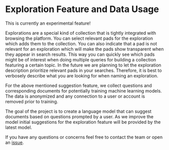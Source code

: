 Exploration Feature and Data Usage
==

This is currently an experimental feature!

Explorations are a special kind of collection that is tightly integrated with browsing the platform.
You can select relevant pads for the exploration which adds them to the collection. You can also indicate
that a pad is not relevant for an exploration which will make the pads show transparent when they appear
in search results. This way you can quickly see which pads might be of interest when doing multiple
queries for building a collection featuring a certain topic. In the future we are planning to
let the exploration description prioritize relevant pads in your searches. Therefore, it is best to
verbosely describe what you are looking for when naming an exploration.

For the above mentioned suggestion feature, we collect questions and corresponding documents
for potentially training machine learning models.
The data is anonymized and any connection to a user or account is removed prior to training.

The goal of the project is to create a language model that can suggest documents
based on questions prompted by a user. As we improve the model initial suggestions
for the exploration feature will be provided by the latest model.

If you have any questions or concerns feel free to contact the team or open an [issue](https://github.com/UNDP-Accelerator-Labs/platform/issues).
